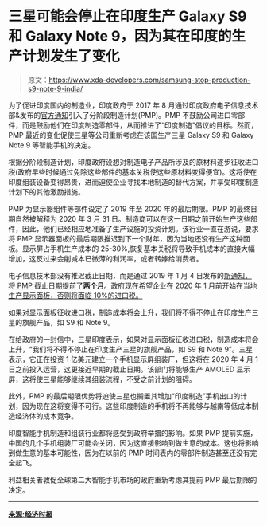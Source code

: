 # 三星可能会停止在印度生产 Galaxy S9 和 Galaxy Note 9，因为其在印度的生产计划发生了变化

> 原文：<https://www.xda-developers.com/samsung-stop-production-s9-note-9-india/>

为了促进印度国内的制造业，印度政府于 2017 年 8 月通过印度政府电子信息技术部&发布的[官方通知](http://meity.gov.in/writereaddata/files/Notification_PMP_Cellular%20Mobile%20Handsets_28.04.2017.pdf)引入了分阶段制造计划(PMP)。PMP 不鼓励公司进口零部件，而是鼓励他们在印度制造零部件，从而推进了“印度制造”倡议的目标。然而，PMP 最近的变化促使三星等公司重新考虑在该国生产三星 Galaxy S9 和 Galaxy Note 9 等智能手机的决定。

根据分阶段制造计划，印度政府设想对制造电子产品所涉及的原材料逐步征收进口税(政府早些时候通过免除这些部件的基本关税使这些原材料变得便宜)。这将使在印度组装设备变得昂贵，进而迫使企业寻找本地制造的替代方案，并享受印度制造计划下的其他激励措施。

PMP 为显示器组件等部件设定了 2019 年至 2020 年的最后期限。PMP 的最终日期自然被解释为 2020 年 3 月 31 日。制造商可以在这一日期之前开始生产这些部件，因此，他们已经相应地准备了生产设施的投资计划。该行业一直在游说，要求将 PMP 显示器面板的最后期限推迟到下一个财年，因为当地还没有生产这种面板。显示屏占手机生产成本的 25-30%,恢复基本关税将导致手机成本的直接大幅增加，这反过来会削减本已微薄的利润率，或者转嫁给消费者。

电子信息技术部没有推迟截止日期，而是通过 2019 年 1 月 4 日发布的[新通知，将 PMP 截止日期提前了**两个月**。政府现在希望企业在 2020 年 1 月前开始在当地生产显示面板，否则将面临 10%的进口税。](http://meity.gov.in/writereaddata/files/OM_dt_Advancement_cellular_thereof.pdf)

如果对显示面板征收进口税，制造成本将会上升，我们将不得不停止在印度生产三星的旗舰产品，如 S9 和 Note 9。

在给政府的一封信中，三星印度表示，如果对显示面板征收进口税，制造成本将会上升，“我们将不得不停止在印度生产三星的旗舰产品，如 S9 和 Note 9”。三星表示，它正在投资 1 亿美元建立一个手机显示屏组装厂，但这将在 2020 年 4 月 1 日之前投入运营，这更接近早期的截止日期。该部门将能够生产 AMOLED 显示屏，这将使三星能够继续其组装流程，不受之前计划的阻碍。

此外，PMP 的最后期限优势将迫使三星也搁置其增加“印度制造”手机出口的计划，因为现在这将变得不可行。这些印度制造的手机将不再能够与越南等低成本制造经济体的成本竞争。

印度智能手机制造和组装行业都将感受到政府举措的影响。如果 PMP 提前实施，中国的几个手机组装厂可能会关闭，因为这直接影响到做生意的成本。这也将影响到做生意的基本可能性，因为在以前的 PMP 时间表内的零部件制造甚至还没有完全起飞。

利益相关者敦促全球第二大智能手机市场的政府重新考虑其提前 PMP 最后期限的决定。

* * *

[**来源:经济时报**](https://economictimes.indiatimes.com/industry/cons-products/durables/samsung-may-go-slow-on-manufacturing-in-india/articleshow/67617687.cms)
